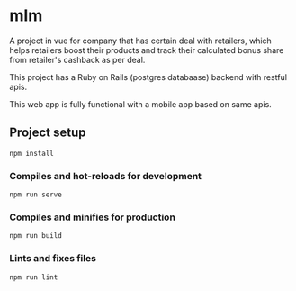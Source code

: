 # mlm
A project in vue for company that has certain deal with retailers, which helps retailers boost their products and track their calculated bonus share from retailer's cashback as per deal.

This project has a Ruby on Rails (postgres databaase) backend with restful apis.

This web app is fully functional with a mobile app based on same apis.

## Project setup
```
npm install
```

### Compiles and hot-reloads for development
```
npm run serve
```

### Compiles and minifies for production
```
npm run build
```

### Lints and fixes files
```
npm run lint
```
